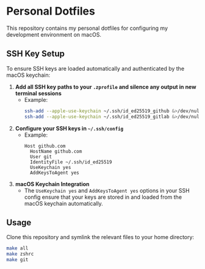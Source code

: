 # Personal Dotfiles

This repository contains my personal dotfiles for configuring my development environment on macOS.

## SSH Key Setup
To ensure SSH keys are loaded automatically and authenticated by the macOS keychain:

1. **Add all SSH key paths to your `.zprofile` and silence any output in new terminal sessions**
   - Example:
     ```sh
     ssh-add --apple-use-keychain ~/.ssh/id_ed25519_github &>/dev/null
     ssh-add --apple-use-keychain ~/.ssh/id_ed25519_gitlab &>/dev/null
     ```
2. **Configure your SSH keys in `~/.ssh/config`**
   - Example:
     ```
     Host github.com
       HostName github.com
       User git
       IdentityFile ~/.ssh/id_ed25519
       UseKeychain yes
       AddKeysToAgent yes
     ```
3. **macOS Keychain Integration**
   - The `UseKeychain yes` and `AddKeysToAgent yes` options in your SSH config ensure that your keys are stored in and loaded from the macOS keychain automatically.

## Usage
Clone this repository and symlink the relevant files to your home directory:

```sh
make all
make zshrc
make git
```
